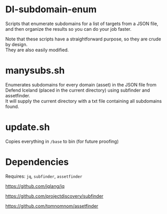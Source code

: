 # DI-subdomain-enum
Scripts that enumerate subdomains for a list of targets from a JSON file, and then organize the results so you can do your job faster.

Note that these scripts have a straightforward purpose, so they are crude by design.<br/>
They are also easily modified.<br/>

# manysubs.sh
Enumerates subdomains for every domain (asset) in the JSON file from Defend Iceland (placed in the current directory) using subfinder and assetfinder. <br/>
It will supply the current directory with a txt file containing all subdomains found.

# update.sh
Copies everything in `/base` to bin (for future proofing)

# Dependencies
Requires: `jq`, `subfinder`, `assetfinder`

https://github.com/jqlang/jq

https://github.com/projectdiscovery/subfinder

https://github.com/tomnomnom/assetfinder
